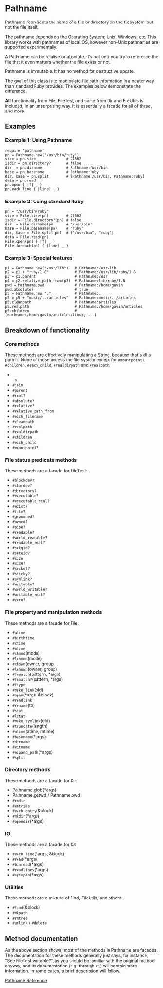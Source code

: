 # Pathname

Pathname represents the name of a file or directory on the filesystem, but not
the file itself.

The pathname depends on the Operating System: Unix, Windows, etc. This library
works with pathnames of local OS, however non-Unix pathnames are supported
experimentally.

A Pathname can be relative or absolute.  It's not until you try to reference
the file that it even matters whether the file exists or not.

Pathname is immutable.  It has no method for destructive update.

The goal of this class is to manipulate file path information in a neater way
than standard Ruby provides.  The examples below demonstrate the difference.

**All** functionality from File, FileTest, and some from Dir and FileUtils is
included, in an unsurprising way.  It is essentially a facade for all of
these, and more.

## Examples

### Example 1: Using Pathname

    require 'pathname'
    pn = Pathname.new("/usr/bin/ruby")
    size = pn.size              # 27662
    isdir = pn.directory?       # false
    dir  = pn.dirname           # Pathname:/usr/bin
    base = pn.basename          # Pathname:ruby
    dir, base = pn.split        # [Pathname:/usr/bin, Pathname:ruby]
    data = pn.read
    pn.open { |f| _ }
    pn.each_line { |line| _ }

### Example 2: Using standard Ruby

    pn = "/usr/bin/ruby"
    size = File.size(pn)        # 27662
    isdir = File.directory?(pn) # false
    dir  = File.dirname(pn)     # "/usr/bin"
    base = File.basename(pn)    # "ruby"
    dir, base = File.split(pn)  # ["/usr/bin", "ruby"]
    data = File.read(pn)
    File.open(pn) { |f| _ }
    File.foreach(pn) { |line| _ }

### Example 3: Special features

    p1 = Pathname.new("/usr/lib")   # Pathname:/usr/lib
    p2 = p1 + "ruby/1.8"            # Pathname:/usr/lib/ruby/1.8
    p3 = p1.parent                  # Pathname:/usr
    p4 = p2.relative_path_from(p3)  # Pathname:lib/ruby/1.8
    pwd = Pathname.pwd              # Pathname:/home/gavin
    pwd.absolute?                   # true
    p5 = Pathname.new "."           # Pathname:.
    p5 = p5 + "music/../articles"   # Pathname:music/../articles
    p5.cleanpath                    # Pathname:articles
    p5.realpath                     # Pathname:/home/gavin/articles
    p5.children                     # [Pathname:/home/gavin/articles/linux, ...]

## Breakdown of functionality

### Core methods

These methods are effectively manipulating a String, because that's all a path
is.  None of these access the file system except for `#mountpoint?`, `#children`,
`#each_child`, `#realdirpath` and `#realpath`.

*   +
*   `#join`
*   `#parent`
*   `#root?`
*   `#absolute?`
*   `#relative?`
*   `#relative_path_from`
*   `#each_filename`
*   `#cleanpath`
*   `#realpath`
*   `#realdirpath`
*   `#children`
*   `#each_child`
*   `#mountpoint?`


### File status predicate methods

These methods are a facade for FileTest:

*   `#blockdev?`
*   `#chardev?`
*   `#directory?`
*   `#executable?`
*   `#executable_real?`
*   `#exist?`
*   `#file?`
*   `#grpowned?`
*   `#owned?`
*   `#pipe?`
*   `#readable?`
*   `#world_readable?`
*   `#readable_real?`
*   `#setgid?`
*   `#setuid?`
*   `#size`
*   `#size?`
*   `#socket?`
*   `#sticky?`
*   `#symlink?`
*   `#writable?`
*   `#world_writable?`
*   `#writable_real?`
*   `#zero?`


### File property and manipulation methods

These methods are a facade for File:

*   `#atime`
*   `#birthtime`
*   `#ctime`
*   `#mtime`
*   `#chmod`(mode)
*   `#lchmod`(mode)
*   `#chown`(owner, group)
*   `#lchown`(owner, group)
*   `#fnmatch`(pattern, *args)
*   `#fnmatch?`(pattern, *args)
*   `#ftype`
*   `#make_link`(old)
*   `#open`(*args, &block)
*   `#readlink`
*   `#rename`(to)
*   `#stat`
*   `#lstat`
*   `#make_symlink`(old)
*   `#truncate`(length)
*   `#utime`(atime, mtime)
*   `#basename`(*args)
*   `#dirname`
*   `#extname`
*   `#expand_path`(*args)
*   `#split`


### Directory methods

These methods are a facade for Dir:

*   Pathname.glob(*args)
*   Pathname.getwd / Pathname.pwd
*   `#rmdir`
*   `#entries`
*   `#each_entry`(&block)
*   `#mkdir`(*args)
*   `#opendir`(*args)


### IO

These methods are a facade for IO:

*   `#each_line`(*args, &block)
*   `#read`(*args)
*   `#binread`(*args)
*   `#readlines`(*args)
*   `#sysopen`(*args)


### Utilities

These methods are a mixture of Find, FileUtils, and others:

*   `#find`(&block)
*   `#mkpath`
*   `#rmtree`
*   `#unlink` / `#delete`


## Method documentation

As the above section shows, most of the methods in Pathname are facades.  The
documentation for these methods generally just says, for instance, "See
FileTest.writable?", as you should be familiar with the original method
anyway, and its documentation (e.g. through `ri`) will contain more
information.  In some cases, a brief description will follow.

[Pathname Reference](https://ruby-doc.org/stdlib-2.7.0/libdoc/pathname/rdoc/Pathname.html)